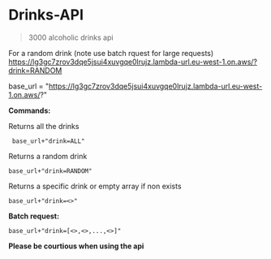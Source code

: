 # Drinks-API
>3000 alcoholic drinks api

For a random drink (note use batch rquest for large requests)
https://lg3gc7zrov3dqe5jsui4xuvgqe0lrujz.lambda-url.eu-west-1.on.aws/?drink=RANDOM


base_url = "https://lg3gc7zrov3dqe5jsui4xuvgqe0lrujz.lambda-url.eu-west-1.on.aws/?"

<strong>Commands:</strong>

Returns all the drinks

<code> base_url+"drink=ALL"</code>

Returns a random drink

<code>base_url+"drink=RANDOM"</code>

Returns a specific drink or empty array if non exists

<code>base_url+"drink=<<DRINK>>"</code>


<strong>Batch request:</strong>

<code>base_url+"drink=[<<DRINK>>,<<DRINK>>,...,<<DRINK>>]"</code>




**Please be courtious when using the api**
